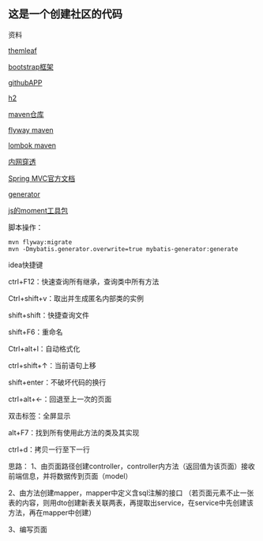 ## 这是一个创建社区的代码

资料

[themleaf](https://spring.io/guides/gs/serving-web-content/)

[bootstrap框架](https://v3.bootcss.com/components/#navbar)

[githubAPP](https://developer.github.com/apps/)

[h2](http://www.h2database.com/html/main.html)

[maven仓库](https://mvnrepository.com/)

[flyway maven](https://flywaydb.org/getstarted/firststeps/maven)

[lombok maven](https://www.projectlombok.org/setup/mave)

[内网穿透](https://natapp.cn/)

[Spring MVC官方文档](https://docs.spring.io/spring/docs/5.0.3.RELEASE/spring-framework-reference/web.html#spring-web)

[generator](http://www.mybatis.org/generator/index.html)

[js的moment工具包](http://momentjs.cn/docs/)

脚本操作：
```
mvn flyway:migrate
mvn -Dmybatis.generator.overwrite=true mybatis-generator:generate
```


idea快捷键

ctrl+F12：快速查询所有继承，查询类中所有方法

Ctrl+shift+v：取出并生成匿名内部类的实例

shift+shift：快捷查询文件

shift+F6：重命名

Ctrl+alt+l：自动格式化

ctrl+shift+↑：当前语句上移

shift+enter：不破坏代码的换行

ctrl+alt+←：回退至上一次的页面

双击标签：全屏显示

alt+F7：找到所有使用此方法的类及其实现

ctrl+d：拷贝一行至下一行

思路：
1、由页面路径创建controller，controller内方法（返回值为该页面）接收前端信息，并将数据传到页面（model）

2、由方法创建mapper，mapper中定义含sql注解的接口
（若页面元素不止一张表的内容，则用dto创建新表关联两表，再提取出service，在service中先创建该方法，再在mapper中创建）

3、编写页面